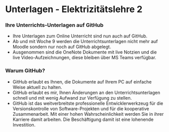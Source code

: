# Unterlagen - Elektrizitätslehre 2 

### Ihre Unterrichts-Unterlagen auf GitHub
- Ihre Unterlagen zum Online Unterricht sind nun auch auf GitHub. 
- Ab und mit Woche 9 werden die Unterrichtsunterlagen nicht mehr auf Moodle sondern nur noch auf GitHub abgelegt.
- Ausgenommen sind die OneNote Dokumente mit live Notzien und die live Video-Aufzeichnungen, diese bleiben über MS Teams verfügbar.

### Warum GitHub?
- GitHub erlaubt es Ihnen, die Dokumente auf Ihrem PC auf einfache Weise aktuell zu halten.
- GitHub erlaubt es mir, Ihnen Änderungen an den Unterrichtsunterlagen schnell und mit wenig Aufwand zur Verfügung zu stellen.
- GitHub ist das weitverbreitste professionelle Entwicklerwerkzeug für die Versionskontrolle von Software-Projekten und für die kooperative Zusammenarbeit. Mit einer hohen Wahrscheinlichkeit werden Sie in ihrer Karriere damit arbeiten. Die Beschäftigung damit ist eine lohenende Investition.  
